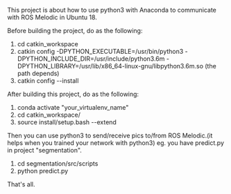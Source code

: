 

This project is about how to use python3 with Anaconda to communicate with ROS Melodic in Ubuntu 18.

Before building the project, do as the following:

1. cd catkin_workspace
2. catkin config -DPYTHON_EXECUTABLE=/usr/bin/python3 -DPYTHON_INCLUDE_DIR=/usr/include/python3.6m -DPYTHON_LIBRARY=/usr/lib/x86_64-linux-gnu/libpython3.6m.so 	    (the path depends)
3. catkin config --install

After building this project, do as the following:

1. conda activate "your_virtualenv_name"
2. cd catkin_workspace/
3. source install/setup.bash --extend

Then you can use python3 to send/receive pics to/from ROS Melodic.(it helps when you trained your network with python3)
eg. you have predict.py in project "segmentation".

1. cd segmentation/src/scripts
2. python predict.py

That's all.
